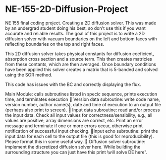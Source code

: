 # NE-155-2D-Diffusion-Project
NE 155 final coding project. Creating a 2D diffusion solver.
This was made by an undergrad student doing his best, so don't use this if you want accurate and reliable results.
The goal of this project is to write a 2D diffusion solver with vacuum boundaries
on the left and bottom faces with reflecting boundaries on the top and right faces.

This 2D diffusion solver takes physical constants for diffusion coeficient, absorption cross section and a source term.
This then creates matricies from these contants, which are then averaged. Once boundary conditions have been applied this solver creates a matrix that is 5-banded and solved using the SOR method.

This code has issues with the BC and correctly displaying the flux.

Main Module: calls subroutines listed in specic sequence, prints execution time, and
terminates execution
 Version data subroutine: write code name, version number, author name(s), date and
time of execution to an output file (perhaps also print to screen).
 Input data subroutine: read and/or process the input data. Check all input values
for correctness/sensibility, e.g., all values are positive, array dimensions are correct,
etc. Print an error message and terminate if one or more errors occur, otherwise print
notification of successful input checking.
 Input echo subroutine: print the input data for each cell to the output file (this is good
for reproducibility). Please format this in some useful way.
 Diffusion solver subroutine: implement the discretized diffusion solver here. While
building the surrounding structure you can just have this print \will solve DE here".
